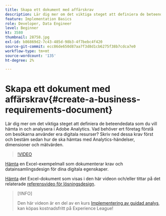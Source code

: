 ```yaml
---
title: Skapa ett dokument med affärskrav
description: Lär dig mer om det viktiga steget att definiera de beteendedata som du vill hämta in och analysera i Adobe Analytics.
feature: Implementation Basics
role: Developer, Data Engineer
level: Beginner
kt: 3580
thumbnail: 28758.jpg
exl-id: b86869d2-7c43-485d-98b3-4f7bebc4f420
source-git-commit: ecc86de650d87aa7f3d8d1cb6275f38b7cdca7e0
workflow-type: tm+mt
source-wordcount: '135'
ht-degree: 2%

---
```


# Skapa ett dokument med affärskrav{#create-a-business-requirements-document}

Lär dig mer om det viktiga steget att definiera de beteendedata som du vill hämta in och analysera i Adobe Analytics. Vad behöver ert företag förstå om besökarna använder era digitala resurser? Skriv ned dessa krav först och bestäm sedan hur de ska hämtas med Analytics-händelser, dimensioner och mätvärden.

>[!VIDEO](https://video.tv.adobe.com/v/28758/?quality=12&learn=on)

[Hämta](assets/aa-implementation-playbook.xlsx) en Excel-exempelmall som dokumenterar krav och datainsamlingsdesign för dina digitala egenskaper.

[Hämta](assets/geometrixx-clothiers-brd-sdr.xlsx) det Excel-dokument som visas i den här videon och/eller tittar på det relaterade [referensvideo för lösningsdesign](creating-and-maintaining-an-sdr.md).

>[!INFO]
>
> Den här videon är en del av en kurs [Implementering av guidad analys](https://experienceleague.adobe.com/?recommended=Analytics-D-1-2019.1), kan köpas kostnadsfritt på Experience League!
